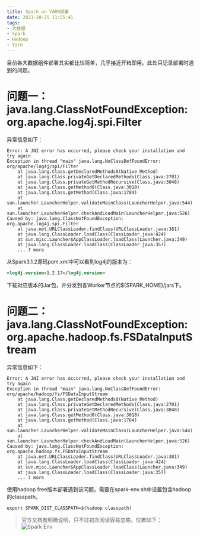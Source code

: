 ```yaml
---
title: Spark on YARN部署
date: 2021-10-25 11:55:41
tags:
- 大数据
- Spark
- Hadoop
- Yarn
---
```


目前各大数据组件部署其实都比较简单，几乎接近开箱即用。此处只记录部署时遇到的问题。

# 问题一：java.lang.ClassNotFoundException: org.apache.log4j.spi.Filter

异常信息如下：

```Log
Error: A JNI error has occurred, please check your installation and try again
Exception in thread "main" java.lang.NoClassDefFoundError: org/apache/log4j/spi/Filter
	at java.lang.Class.getDeclaredMethods0(Native Method)
	at java.lang.Class.privateGetDeclaredMethods(Class.java:2701)
	at java.lang.Class.privateGetMethodRecursive(Class.java:3048)
	at java.lang.Class.getMethod0(Class.java:3018)
	at java.lang.Class.getMethod(Class.java:1784)
	at sun.launcher.LauncherHelper.validateMainClass(LauncherHelper.java:544)
	at sun.launcher.LauncherHelper.checkAndLoadMain(LauncherHelper.java:526)
Caused by: java.lang.ClassNotFoundException: org.apache.log4j.spi.Filter
	at java.net.URLClassLoader.findClass(URLClassLoader.java:381)
	at java.lang.ClassLoader.loadClass(ClassLoader.java:424)
	at sun.misc.Launcher$AppClassLoader.loadClass(Launcher.java:349)
	at java.lang.ClassLoader.loadClass(ClassLoader.java:357)
	... 7 more
```

从Spark3.1.2源码pom.xml中可以看到log4j的版本为：

```XML
<log4j.version>1.2.17</log4j.version>
```

下载对应版本的Jar包，并分发到各Worker节点的${SPARK_HOME}/jars下。

# 问题二：java.lang.ClassNotFoundException: org.apache.hadoop.fs.FSDataInputStream

异常信息如下：

```Log
Error: A JNI error has occurred, please check your installation and try again
Exception in thread "main" java.lang.NoClassDefFoundError: org/apache/hadoop/fs/FSDataInputStream
	at java.lang.Class.getDeclaredMethods0(Native Method)
	at java.lang.Class.privateGetDeclaredMethods(Class.java:2701)
	at java.lang.Class.privateGetMethodRecursive(Class.java:3048)
	at java.lang.Class.getMethod0(Class.java:3018)
	at java.lang.Class.getMethod(Class.java:1784)
	at sun.launcher.LauncherHelper.validateMainClass(LauncherHelper.java:544)
	at sun.launcher.LauncherHelper.checkAndLoadMain(LauncherHelper.java:526)
Caused by: java.lang.ClassNotFoundException: org.apache.hadoop.fs.FSDataInputStream
	at java.net.URLClassLoader.findClass(URLClassLoader.java:381)
	at java.lang.ClassLoader.loadClass(ClassLoader.java:424)
	at sun.misc.Launcher$AppClassLoader.loadClass(Launcher.java:349)
	at java.lang.ClassLoader.loadClass(ClassLoader.java:357)
	... 7 more
```

使用hadoop free版本部署遇到该问题。需要在spark-env.sh中设置包含hadoop的classpath。

```Shell
export SPARK_DIST_CLASSPATH=$(hadoop classpath)
```

> 官方文档有明确说明，只不过初次阅读容易忽略。位置如下：
> ![Spark Env](/images/20211025/hadoop-free-spark-env.png)